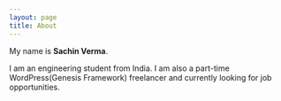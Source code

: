 ```yaml
---
layout: page
title: About
---
```


<p>My name is <strong>Sachin Verma</strong>.</p>
<p>I am an engineering student from India. I am also a part-time WordPress(Genesis Framework) freelancer and currently looking for job opportunities.</p>